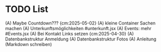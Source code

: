 # TODO List

(A) Maybe Countdown??? {cm:2025-05-02}
(A) kleine Container Sachen machen
(A) Unterkunftsmöglichkeiten #unterkunft.jsx
(A) Events: mehr #Events.jsx
(A) Bei Kontakt Links setzen {cm:2025-04-30}
(A) Datenbankstruktur Anmeldung
(A) Datenbankstruktur Fotos
(A) Anleitung (Markdown schreiben)
